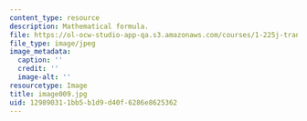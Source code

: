 ```yaml
---
content_type: resource
description: Mathematical formula.
file: https://ol-ocw-studio-app-qa.s3.amazonaws.com/courses/1-225j-transportation-flow-systems-fall-2002/129890311bb5b1d9d40f6286e8625362_image009.jpg
file_type: image/jpeg
image_metadata:
  caption: ''
  credit: ''
  image-alt: ''
resourcetype: Image
title: image009.jpg
uid: 12989031-1bb5-b1d9-d40f-6286e8625362
---
```

